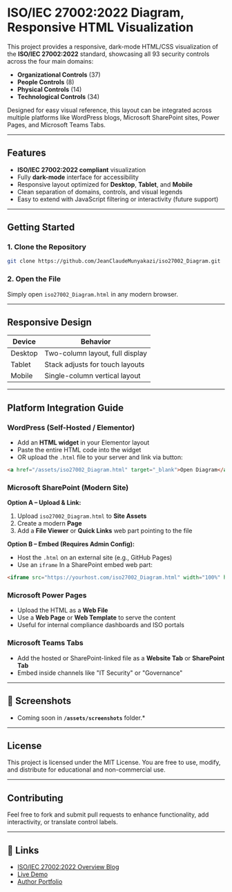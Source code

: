 # ISO/IEC 27002:2022 Diagram, Responsive HTML Visualization

This project provides a responsive, dark-mode HTML/CSS visualization of the **ISO/IEC 27002:2022** standard, showcasing all 93 security controls across the four main domains:

* **Organizational Controls** (37)
* **People Controls** (8)
* **Physical Controls** (14)
* **Technological Controls** (34)

Designed for easy visual reference, this layout can be integrated across multiple platforms like WordPress blogs, Microsoft SharePoint sites, Power Pages, and Microsoft Teams Tabs.

---

## Features

*  **ISO/IEC 27002:2022 compliant** visualization
*  Fully **dark-mode** interface for accessibility
*  Responsive layout optimized for **Desktop**, **Tablet**, and **Mobile**
*  Clean separation of domains, controls, and visual legends
*  Easy to extend with JavaScript filtering or interactivity (future support)

---

##  Getting Started

### 1. Clone the Repository

```bash
git clone https://github.com/JeanClaudeMunyakazi/iso27002_Diagram.git
```

### 2. Open the File

Simply open `iso27002_Diagram.html` in any modern browser.

---

##  Responsive Design

| Device  | Behavior                        |
| ------- | ------------------------------- |
| Desktop | Two-column layout, full display |
| Tablet  | Stack adjusts for touch layouts |
| Mobile  | Single-column vertical layout   |

---

##  Platform Integration Guide

###  WordPress (Self-Hosted / Elementor)

* Add an **HTML widget** in your Elementor layout
* Paste the entire HTML code into the widget
* OR upload the `.html` file to your server and link via button:

```html
<a href="/assets/iso27002_Diagram.html" target="_blank">Open Diagram</a>
```

###  Microsoft SharePoint (Modern Site)

**Option A – Upload & Link:**

1. Upload `iso27002_Diagram.html` to **Site Assets**
2. Create a modern **Page**
3. Add a **File Viewer** or **Quick Links** web part pointing to the file

**Option B – Embed (Requires Admin Config):**

* Host the `.html` on an external site (e.g., GitHub Pages)
* Use an `iframe` In a SharePoint embed web part:

```html
<iframe src="https://yourhost.com/iso27002_Diagram.html" width="100%" height="800"></iframe>
```

###  Microsoft Power Pages

* Upload the HTML as a **Web File**
* Use a **Web Page** or **Web Template** to serve the content
* Useful for internal compliance dashboards and ISO portals

###  Microsoft Teams Tabs

* Add the hosted or SharePoint-linked file as a **Website Tab** or **SharePoint Tab**
* Embed inside channels like "IT Security" or "Governance"

---

## 📸 Screenshots

* Coming soon in **`/assets/screenshots`** folder.*

---

##  License

This project is licensed under the MIT License. You are free to use, modify, and distribute for educational and non-commercial use.

---

##  Contributing

Feel free to fork and submit pull requests to enhance functionality, add interactivity, or translate control labels.

---

## 🔗 Links

* [ISO/IEC 27002:2022 Overview Blog](https://munyakazi.org/professional-blog/it-security-management-framework/)
* [Live Demo](https://yourdomain.com/path/iso27002_Diagram.html)
* [Author Portfolio](https://munyakazi.org)
